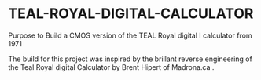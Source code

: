 # TEAL-ROYAL-DIGITAL-CALCULATOR
Purpose to Build a CMOS version of the TEAL Royal digital I calculator from 1971

The build for this project was inspired by the brillant reverse engineering of the Teal Royal digital Calculator by Brent Hipert of Madrona.ca .
